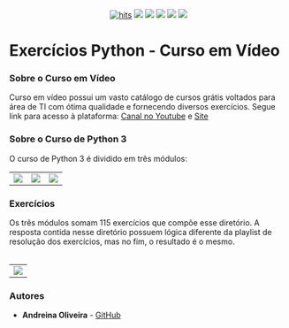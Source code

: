 <div align="center">
  <a href="https://github.com/andreinaoliveira/Exercicios-Python"><img alt="hits" src="https://hits.sh/github.com/andreinaoliveira/Exercicios-Python.svg"/></a>
  <a href="https://github.com/andreinaoliveira/Exercicios-Python/graphs/commit-activity"><img src="https://img.shields.io/github/last-commit/andreinaoliveira/Exercicios-Python"></a>
  <a href="https://github.com/andreinaoliveira/Exercicios-Python"><img src="https://img.shields.io/badge/status-complete-light"></a>
  <a href="https://github.com/andreinaoliveira/Exercicios-Python/stargazers"><img src="https://img.shields.io/github/stars/andreinaoliveira/Exercicios-Python?style=social"></a>
  <a href="https://github.com/andreinaoliveira/Exercicios-Python/network/members"><img src="https://img.shields.io/github/forks/andreinaoliveira/Exercicios-Python?style=social"></a>
  <a href="https://github.com/andreinaoliveira"><img src="https://img.shields.io/github/followers/andreinaoliveira?style=social"></a>
</div>

# Exercícios Python - Curso em Vídeo
### Sobre o Curso em Vídeo

Curso em vídeo possui um vasto catálogo de cursos grátis voltados para área de TI com ótima qualidade e fornecendo diversos exercícios. Segue link para acesso à plataforma:
[Canal no Youtube](https://www.youtube.com/user/cursosemvideo) e [Site](https://www.cursoemvideo.com/)

### Sobre o Curso de Python 3

O curso de Python 3 é dividido em três módulos:
<table>
  <tr>
    <td>
       <a href='https://www.youtube.com/watch?v=S9uPNppGsGo&list=PLpwygc0AuGOXJ18fPwPNIeXvzKid_AUkm'><img src='https://user-images.githubusercontent.com/51168329/156937928-6a9c5a75-1c7c-4318-8933-f2e5917ae940.png'></a>
    </td>
    <td>
      <a href='https://www.youtube.com/watch?v=nJkVHusJp6E&list=PLCKfaoRJSWVtmyzLfMsW7VYGAaVVRJh3w'><img src='https://user-images.githubusercontent.com/51168329/156937940-62fd36a9-b457-4f4d-a06b-0dd067b4b81b.png'></a>
    </td>
    <td>
      <a href='https://www.youtube.com/watch?v=0LB3FSfjvao&list=PLHz_AreHm4dksnH2jVTIVNviIMBVYyFnH'><img src='https://user-images.githubusercontent.com/51168329/156937949-514cba8f-e23f-45ee-8e74-691b01036a85.png'></a>
    </td>
  </tr>
</table>

### Exercícios

Os três módulos somam 115 exercícios que compõe esse diretório. A resposta contida nesse diretório possuem lógica diferente da playlist de resolução dos exercícios, mas no fim, o resultado é o mesmo.
<br><br>
<table>
  <tr>
    <td>
      <a href='https://www.youtube.com/watch?v=nIHq1MtJaKs&list=PLHz_AreHm4dm6wYOIW20Nyg12TAjmMGT-'><img src='https://user-images.githubusercontent.com/51168329/156938222-104f3366-b2a7-4f9a-a8dc-685fee2038e7.png'></a>
    </td>
  </tr>
</table>

### Autores

* **Andreina Oliveira** - [GitHub](https://github.com/andreinaoliveira)
